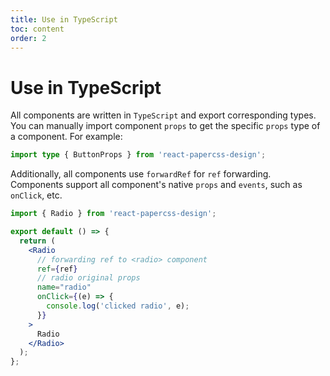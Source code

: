 ```yaml
---
title: Use in TypeScript
toc: content
order: 2
---
```


# Use in TypeScript

All components are written in `TypeScript` and export corresponding types. You can manually import component `props` to get the specific `props` type of a component. For example:

```ts | pure
import type { ButtonProps } from 'react-papercss-design';
```

Additionally, all components use `forwardRef` for `ref` forwarding. Components support all component's native `props` and `events`, such as `onClick`, etc.

```jsx | pure
import { Radio } from 'react-papercss-design';

export default () => {
  return (
    <Radio
      // forwarding ref to <radio> component
      ref={ref}
      // radio original props
      name="radio"
      onClick={(e) => {
        console.log('clicked radio', e);
      }}
    >
      Radio
    </Radio>
  );
};
```
